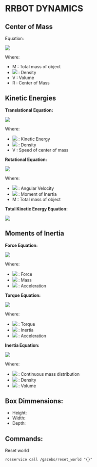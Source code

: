 # RRBOT DYNAMICS

## Center of Mass
<link rel="stylesheet" type="text/css" media="all" href="documentation/md_styles.css" />

Equation:

<img src="https://latex.codecogs.com/svg.image?R=\frac{1}{M}\int_{V}\rho(r)rdV"/>

Where:
+ M : Total mass of object
+ <img src="https://latex.codecogs.com/svg.image?\rho"/> : Density
+ V : Volume
+ R : Center of Mass 

## Kinetic Energies

**Translational Equation:**

<img src="https://latex.codecogs.com/svg.image?E_t=\frac{1}{2}Mv_c^2"/>

Where:
+ <img src="https://latex.codecogs.com/svg.image?E_t"/> : Kinetic Energy 
+ <img src="https://latex.codecogs.com/svg.image?\rho"/> : Density
+ V : Speed of center of mass

**Rotational Equation:**

<img src="https://latex.codecogs.com/svg.image?E_r=\int_{M}\frac{v^2dm}{2}=\frac{1}{2}I\omega^2"/>

Where:
+ <img src="https://latex.codecogs.com/svg.image?\omega"/> : Angular Velocity
+ <img src="https://latex.codecogs.com/svg.image?I"/> : Moment of Inertia
+ M : Total mass of object

**Total Kinetic Energy Equation:**

<img src="https://latex.codecogs.com/svg.image?E_k=E_t+E_r">


## Moments of Inertia

**Force Equation:**

<img src="https://latex.codecogs.com/svg.image?f=ma">

Where:
+ <img src="https://latex.codecogs.com/svg.image?f"/> : Force
+ <img src="https://latex.codecogs.com/svg.image?m"/> : Mass
+ <img src="https://latex.codecogs.com/svg.image?a"/> : Acceleration

**Torque Equation:**

<img src="https://latex.codecogs.com/svg.image?\tau=Ia">

Where:
+ <img src="https://latex.codecogs.com/svg.image?\tau"/> : Torque
+ <img src="https://latex.codecogs.com/svg.image?I"/> : Inertia
+ <img src="https://latex.codecogs.com/svg.image?a"/> : Acceleration

**Inertia Equation:**

<img src="https://latex.codecogs.com/svg.image?I=\int_{V}r^2\rho(r)dV"/>

Where:
+ <img src="https://latex.codecogs.com/svg.image?r"/> : Continuous mass distribution
+ <img src="https://latex.codecogs.com/svg.image?\rho"/> : Density
+ <img src="https://latex.codecogs.com/svg.image?v"/> : Volume

## Box Dimmensions:
+ Height: 
+ Width:
+ Depth: 

## Commands:

Reset world
```
rosservice call /gazebo/reset_world "{}"
```

